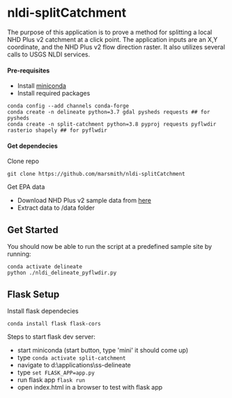 # nldi-splitCatchment
The purpose of this application is to prove a method for splitting a local NHD Plus v2 catchment at a click point.  The application inputs are an X,Y coordinate, and the NHD Plus v2 flow direction raster.  It also utilizes several calls to USGS NLDI services.

####  Pre-requisites
* Install [miniconda](https://docs.conda.io/en/latest/miniconda.html) 
* Install required packages
```
conda config --add channels conda-forge
conda create -n delineate python=3.7 gdal pysheds requests ## for pysheds
conda create -n split-catchment python=3.8 pyproj requests pyflwdir rasterio shapely ## for pyflwdir
```

#### Get dependecies
Clone repo
```
git clone https://github.com/marsmith/nldi-splitCatchment
```
Get EPA data
* Download NHD Plus v2 sample data from [here](https://s3.amazonaws.com/edap-nhdplus/NHDPlusV21/Data/NHDPlusMA/NHDPlusV21_MA_02_02b_FdrFac_01.7z)
* Extract data to /data folder

##  Get Started
You should now be able to run the script at a predefined sample site by running: 
```
conda activate delineate
python ./nldi_delineate_pyflwdir.py
```

##  Flask Setup
Install flask dependecies
```
conda install flask flask-cors
```

Steps to start flask dev server:

* start miniconda (start button, type 'mini' it should come up)  
* type `conda activate split-catchment`
* navigate to d:\applications\ss-delineate
* type `set FLASK_APP=app.py`
* run flask app `flask run`
* open index.html in a browser to test with flask app
